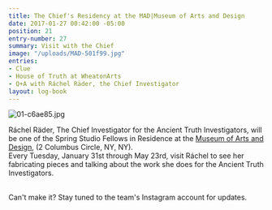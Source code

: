 ```yaml
---
title: The Chief's Residency at the MAD|Museum of Arts and Design
date: 2017-01-27 00:42:00 -05:00
position: 21
entry-number: 27
summary: Visit with the Chief
image: "/uploads/MAD-501f99.jpg"
entries:
- Clue
- House of Truth at WheatonArts
- Q+A with Ráchel Räder, the Chief Investigator
layout: log-book
---
```


![01-c6ae85.jpg](/uploads/01-c6ae85.jpg)

Ráchel Räder, The Chief Investigator for the Ancient Truth Investigators, will be one of the Spring Studio Fellows in Residence at the [Museum of Arts and Design](http://www.madmuseum.org/), (2 Columbus Circle, NY, NY).\
Every Tuesday, January 31st through May 23rd, visit Ráchel to see her fabricating pieces and talking about the work she does for the Ancient Truth Investigators.

\
Can't make it? Stay tuned to the team's Instagram account for updates.